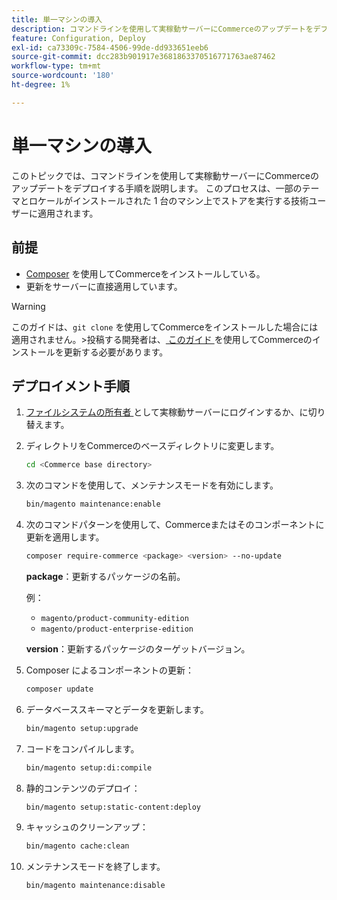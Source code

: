 ```yaml
---
title: 単一マシンの導入
description: コマンドラインを使用して実稼動サーバーにCommerceのアップデートをデプロイする方法を説明します。
feature: Configuration, Deploy
exl-id: ca73309c-7584-4506-99de-dd933651eeb6
source-git-commit: dcc283b901917e3681863370516771763ae87462
workflow-type: tm+mt
source-wordcount: '180'
ht-degree: 1%

---
```


# 単一マシンの導入

このトピックでは、コマンドラインを使用して実稼動サーバーにCommerceのアップデートをデプロイする手順を説明します。 このプロセスは、一部のテーマとロケールがインストールされた 1 台のマシン上でストアを実行する技術ユーザーに適用されます。

## 前提

- [Composer](../../installation/composer.md) を使用してCommerceをインストールしている。
- 更新をサーバーに直接適用しています。

>[!WARNING]
>
>このガイドは、`git clone` を使用してCommerceをインストールした場合には適用されません。
>&#x200B;>投稿する開発者は、[ このガイド ][install] を使用してCommerceのインストールを更新する必要があります。

## デプロイメント手順

1. [&#x200B; ファイルシステムの所有者 &#x200B;](../../installation/prerequisites/file-system/overview.md) として実稼動サーバーにログインするか、に切り替えます。

1. ディレクトリをCommerceのベースディレクトリに変更します。

   ```bash
   cd <Commerce base directory>
   ```

1. 次のコマンドを使用して、メンテナンスモードを有効にします。

   ```bash
   bin/magento maintenance:enable
   ```

1. 次のコマンドパターンを使用して、Commerceまたはそのコンポーネントに更新を適用します。

   ```bash
   composer require-commerce <package> <version> --no-update
   ```

   **package**：更新するパッケージの名前。

   例：

   - `magento/product-community-edition`
   - `magento/product-enterprise-edition`

   **version**：更新するパッケージのターゲットバージョン。

1. Composer によるコンポーネントの更新：

   ```bash
   composer update
   ```

1. データベーススキーマとデータを更新します。

   ```bash
   bin/magento setup:upgrade
   ```

1. コードをコンパイルします。

   ```bash
   bin/magento setup:di:compile
   ```

1. 静的コンテンツのデプロイ：

   ```bash
   bin/magento setup:static-content:deploy
   ```

1. キャッシュのクリーンアップ：

   ```bash
   bin/magento cache:clean
   ```

1. メンテナンスモードを終了します。

   ```bash
   bin/magento maintenance:disable
   ```

<!-- link definitions -->

[install]: https://developer.adobe.com/commerce/contributor/guides/install/update-dependencies/
